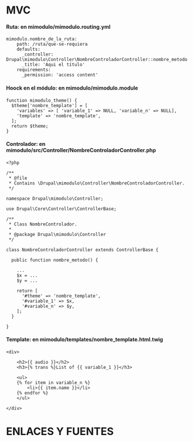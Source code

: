 MVC
========
#### Ruta: en mimodulo/mimodulo.routing.yml
```
mimodulo.nombre_de_la_ruta:
    path: /ruta/que-se-requiera
    defaults:
      _controller:  Drupal\mimodulo\Controller\NombreControladorController::nombre_metodo
      _title: 'Aqui el título'
    requirements:
      _permission: 'access content'
```

#### Hoock en el módulo: en mimodulo/mimodulo.module
```
function mimodulo_theme() {
  $theme['nombre_template'] = [
    'variables' => [ 'variable_1' => NULL, 'variable_n' => NULL],
    'template' => 'nombre_template',
  ];
  return $theme;
}
```

#### Controlador: en mimodulo/src/Controller/NombreControladorController.php 
```
<?php

/**
 * @file
 * Contains \Drupal\mimodulo\Controller\NombreControladorController.
 */

namespace Drupal\mimodulo\Controller;

use Drupal\Core\Controller\ControllerBase;

/**
 * Class NombreControlador.
 *
 * @package Drupal\mimodulo\Controller
 */

class NombreControladorController extends ControllerBase {

  public function nombre_metodo() {
  
    ...
    $x = ...
    $y = ...

    return [
      '#theme' => 'nombre_template',
      '#variable_1' => $x,
      '#variable_n' => $y,
    ];
  }

}
```

#### Template: en mimodulo/templates/nombre_template.html.twig 
```
<div>

    <h2>{{ audio }}</h2>
    <h3>{% trans %}List of {{ variable_1 }}</h3>
  
    <ul>
    {% for item in variable_n %}
        <li>{{ item.name }}</li>
    {% endfor %}
    </ul>

</div>
```



ENLACES Y FUENTES
=================
